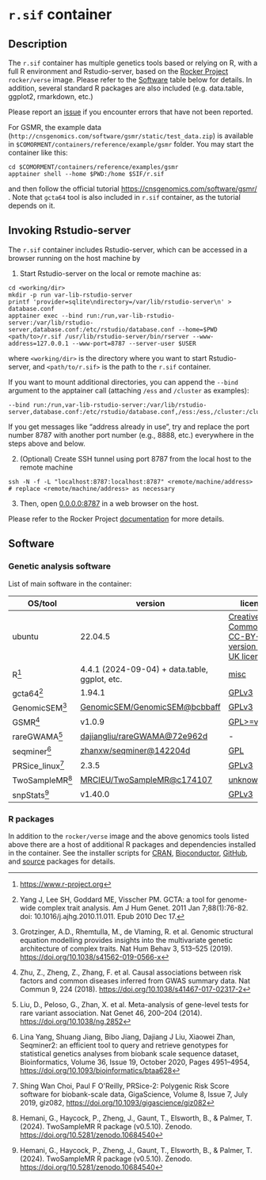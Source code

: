 # ``r.sif`` container

## Description

The ``r.sif`` container has multiple genetics tools based or relying on R, with a full R environment and Rstudio-server, based on the [Rocker Project](https://rocker-project.org/images/) `rocker/verse` image.
Please refer to the [Software](#software) table below for details.
In addition, several standard R packages are also included (e.g. data.table, ggplot2, rmarkdown, etc.)

Please report an [issue](https://github.com/comorment/containers/issues) if you encounter errors that have not been reported.

For GSMR, the example data (``http://cnsgenomics.com/software/gsmr/static/test_data.zip``) is available in ``$COMORMENT/containers/reference/example/gsmr`` folder.
You may start the container like this:

```
cd $COMORMENT/containers/reference/examples/gsmr
apptainer shell --home $PWD:/home $SIF/r.sif 
```

and then follow the official tutorial <https://cnsgenomics.com/software/gsmr/> .
Note that ``gcta64`` tool is also included in ``r.sif`` container, as the tutorial depends on it.

## Invoking Rstudio-server

The `r.sif` container includes Rstudio-server, which can be accessed in a browser running on the host machine by

1. Start Rstudio-server on the local or remote machine as:

  ```
  cd <working/dir>
  mkdir -p run var-lib-rstudio-server
  printf 'provider=sqlite\ndirectory=/var/lib/rstudio-server\n' > database.conf
  apptainer exec --bind run:/run,var-lib-rstudio-server:/var/lib/rstudio-server,database.conf:/etc/rstudio/database.conf --home=$PWD <path/to>/r.sif /usr/lib/rstudio-server/bin/rserver --www-address=127.0.0.1 --www-port=8787 --server-user $USER
  ```
  
  where `<working/dir>` is the directory where you want to start Rstudio-server, and `<path/to/r.sif>` is the path to the `r.sif` container.

  If you want to mount additional directories, you can append the ``--bind`` argument to the apptainer call (attaching ``/ess`` and ``/cluster`` as examples):
  ```
  --bind run:/run,var-lib-rstudio-server:/var/lib/rstudio-server,database.conf:/etc/rstudio/database.conf,/ess:/ess,/cluster:/cluster
  ```

  If you get messages like “address already in use”, try and replace the port number 8787 with another port number (e.g., 8888, etc.) everywhere in the steps above and below.

2. (Optional) Create SSH tunnel using port 8787 from the local host to the remote machine

  ```
  ssh -N -f -L "localhost:8787:localhost:8787" <remote/machine/address>  # replace <remote/machine/address> as necessary
  ```

3. Then, open [0.0.0.0:8787](https://0.0.0.0:8787) in a web browser on the host.

Please refer to the Rocker Project [documentation](https://rocker-project.org/use/singularity.html) for more details.

## Software

### Genetic analysis software

List of main software in the container:

  | OS/tool                   | version                                   | license
  | ------------------------- | ----------------------------------------- | -------------
  | ubuntu                    | 22.04.5                                   | [Creative Commons CC-BY-SA version 3.0 UK licence](https://ubuntu.com/legal/intellectual-property-policy)
  | R[^r]                     | 4.4.1 (2024-09-04) + data.table, ggplot, etc. | [misc](https://www.r-project.org/Licenses/)
  | gcta64[^gcta]             | 1.94.1                                    | [GPLv3](https://www.gnu.org/licenses/gpl-3.0.html)
  | GenomicSEM[^genomicsem]   | [GenomicSEM/GenomicSEM@bcbbaff](https://github.com/GenomicSEM/GenomicSEM/commit/bcbbaffff5767acfc5c020409a4dc54fbf07876b)  | [GPLv3](https://www.gnu.org/licenses/gpl-3.0.html)
  | GSMR[^gsmr]               | v1.0.9                                    | [GPL>=v2](https://www.gnu.org/licenses/gpl-2.0.html)
  | rareGWAMA[^raregwama]     | [dajiangliu/rareGWAMA@72e962d](https://github.com/dajiangliu/rareGWAMA/commit/72e962dae19dc07251244f6c33275ada189c2126)  | -
  | seqminer[^seqminer]       | [zhanxw/seqminer@142204d](https://github.com/zhanxw/seqminer/commit/142204d1005553ea87e1740ff97f0286291e41f9)  | [GPL](https://github.com/zhanxw/seqminer/blob/master/LICENSE)
  | PRSice_linux[^prsice]     | 2.3.5                                     | [GPLv3](https://www.gnu.org/licenses/gpl-3.0.html)
  | TwoSampleMR[^twosamplemr] | [MRCIEU/TwoSampleMR@c174107](https://github.com/MRCIEU/TwoSampleMR/commit/c174107cfd9ba47cf2f780849a263f37ac472a0e)  | [unknown/MIT](https://github.com/MRCIEU/TwoSampleMR#:~:text=Unknown%2C%20MIT%20licenses-,found,-Citation)
  | snpStats[^twosamplemr]    | v1.40.0                                   | [GPLv3](https://www.gnu.org/licenses/gpl-3.0.html)

[^r]: <https://www.r-project.org>

[^gcta]: Yang J, Lee SH, Goddard ME, Visscher PM. GCTA: a tool for genome-wide complex trait analysis. Am J Hum Genet. 2011 Jan 7;88(1):76-82. doi: 10.1016/j.ajhg.2010.11.011. Epub 2010 Dec 17.

[^genomicsem]: Grotzinger, A.D., Rhemtulla, M., de Vlaming, R. et al. Genomic structural equation modelling provides insights into the multivariate genetic architecture of complex traits. Nat Hum Behav 3, 513–525 (2019). <https://doi.org/10.1038/s41562-019-0566-x>

[^gsmr]: Zhu, Z., Zheng, Z., Zhang, F. et al. Causal associations between risk factors and common diseases inferred from GWAS summary data. Nat Commun 9, 224 (2018). <https://doi.org/10.1038/s41467-017-02317-2>

[^raregwama]: Liu, D., Peloso, G., Zhan, X. et al. Meta-analysis of gene-level tests for rare variant association. Nat Genet 46, 200–204 (2014). <https://doi.org/10.1038/ng.2852>

[^seqminer]: Lina Yang, Shuang Jiang, Bibo Jiang, Dajiang J Liu, Xiaowei Zhan, Seqminer2: an efficient tool to query and retrieve genotypes for statistical genetics analyses from biobank scale sequence dataset, Bioinformatics, Volume 36, Issue 19, October 2020, Pages 4951–4954, <https://doi.org/10.1093/bioinformatics/btaa628>

[^prsice]: Shing Wan Choi, Paul F O'Reilly, PRSice-2: Polygenic Risk Score software for biobank-scale data, GigaScience, Volume 8, Issue 7, July 2019, giz082, <https://doi.org/10.1093/gigascience/giz082>

[^twosamplemr]: Hemani, G., Haycock, P., Zheng, J., Gaunt, T., Elsworth, B., & Palmer, T. (2024). TwoSampleMR R package (v0.5.10). Zenodo. <https://doi.org/10.5281/zenodo.10684540>

### R packages

In addition to the `rocker/verse` image and the above genomics tools listed above there are a host of additional R packages and dependencies installed in the container.
See the installer scripts for [CRAN](https://github.com/comorment/containers/blob/main/docker/scripts/R/cran.R), 
[Bioconductor](https://github.com/comorment/containers/blob/main/docker/scripts/R/bioconductor.R), 
[GitHub](https://github.com/comorment/containers/blob/main/docker/scripts/R/github.R), 
and [source](https://github.com/comorment/containers/blob/main/docker/scripts/R/source.R) packages for details.
